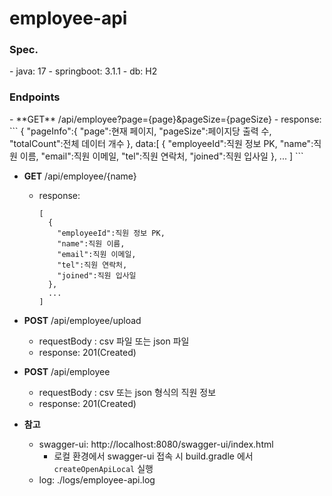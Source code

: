 # employee-api

<h3>Spec.</h3>
- java: 17
- springboot: 3.1.1
- db: H2

<h3>Endpoints</h3>
- **GET** /api/employee?page={page}&pageSize={pageSize}
  - response:
    ```
    {
      "pageInfo":{
        "page":현재 페이지,
        "pageSize":페이지당 출력 수,
        "totalCount":전체 데이터 개수
      },
      data:[
        {
          "employeeId":직원 정보 PK,
          "name":직원 이름,
          "email":직원 이메일,
          "tel":직원 연락처,
          "joined":직원 입사일
        },
        ...
      ]
    ```
    
- **GET** /api/employee/{name}
  - response:
    ```
    [
      {
        "employeeId":직원 정보 PK,
        "name":직원 이름,
        "email":직원 이메일,
        "tel":직원 연락처,
        "joined":직원 입사일
      },
      ...
    ]
    ```

- **POST** /api/employee/upload
  - requestBody : csv 파일 또는 json 파일
  - response: 201(Created)


- **POST** /api/employee
  - requestBody : csv 또는 json 형식의 직원 정보
  - response: 201(Created)


- **참고**
  - swagger-ui: http://localhost:8080/swagger-ui/index.html
    - 로컬 환경에서 swagger-ui 접속 시 build.gradle 에서 `createOpenApiLocal` 실행
  - log: ./logs/employee-api.log 